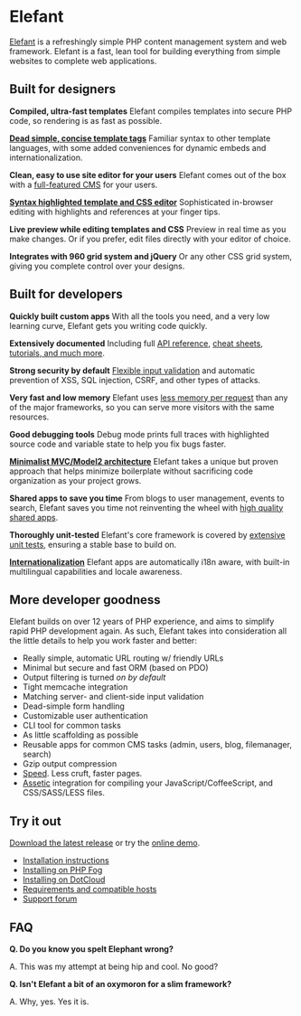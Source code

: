 # Elefant

[Elefant](http://www.elefantcms.com/) is a refreshingly simple PHP content management system and web framework.
Elefant is a fast, lean tool for building everything from simple websites to complete web applications.

## Built for designers

**Compiled, ultra-fast templates**
Elefant compiles templates into secure PHP code, so rendering is as fast as possible.

**[Dead simple, concise template tags](https://github.com/jbroadway/elefant/wiki/Templates)**
Familiar syntax to other template languages, with some added conveniences for dynamic embeds and internationalization.

**Clean, easy to use site editor for your users**
Elefant comes out of the box with a [full-featured CMS](https://github.com/jbroadway/elefant/wiki/The-page-editor) for your users.

**[Syntax highlighted template and CSS editor](https://github.com/jbroadway/elefant/wiki/Setting-up-your-custom-designs)**
Sophisticated in-browser editing with highlights and references at your finger tips.

**Live preview while editing templates and CSS**
Preview in real time as you make changes. Or if you prefer, edit files directly with your editor of choice.

**Integrates with 960 grid system and jQuery**
Or any other CSS grid system, giving you complete control over your designs.

## Built for developers

**Quickly built custom apps**
With all the tools you need, and a very low learning curve, Elefant gets you writing code quickly.

**Extensively documented**
Including full [API reference](https://github.com/jbroadway/elefant/wiki/API-reference), [cheat sheets](https://github.com/jbroadway/elefant/wiki/Cheat-sheet), [tutorials, and much more](https://github.com/jbroadway/elefant/wiki).

**Strong security by default**
[Flexible input validation](https://github.com/jbroadway/elefant/wiki/Forms-and-input-validation) and automatic prevention of XSS, SQL injection, CSRF, and other types of attacks.

**Very fast and low memory**
Elefant uses [less memory per request](https://github.com/jbroadway/elefant/wiki/Performance) than any of the major frameworks, so you can serve more visitors with the same resources.

**Good debugging tools**
Debug mode prints full traces with highlighted source code and variable state to help you fix bugs faster.

**[Minimalist MVC/Model2 architecture](https://github.com/jbroadway/elefant/wiki/Elefant-architecture)**
Elefant takes a unique but proven approach that helps minimize boilerplate without sacrificing code organization as your project grows.

**Shared apps to save you time**
From blogs to user management, events to search, Elefant saves you time not reinventing the wheel with [high quality shared apps](http://www.elefantcms.com/shared-apps).

**Thoroughly unit-tested**
Elefant's core framework is covered by [extensive unit tests](https://github.com/jbroadway/elefant/tree/master/tests), ensuring a stable base to build on.

**[Internationalization](https://github.com/jbroadway/elefant/wiki/Internationalization)**
Elefant apps are automatically i18n aware, with built-in multilingual capabilities and locale awareness.

## More developer goodness

Elefant builds on over 12 years of PHP experience, and aims to simplify rapid PHP development again.
As such, Elefant takes into consideration all the little details to help you work faster and better:

* Really simple, automatic URL routing w/ friendly URLs
* Minimal but secure and fast ORM (based on PDO)
* Output filtering is turned *on by default*
* Tight memcache integration
* Matching server- and client-side input validation
* Dead-simple form handling
* Customizable user authentication
* CLI tool for common tasks
* As little scaffolding as possible
* Reusable apps for common CMS tasks (admin, users, blog, filemanager, search)
* Gzip output compression
* [Speed](https://github.com/jbroadway/elefant/wiki/Performance). Less cruft, faster pages.
* [Assetic](http://github.com/jbroadway/assetic) integration for compiling your JavaScript/CoffeeScript, and CSS/SASS/LESS files.

## Try it out

[Download the latest release](http://github.com/jbroadway/elefant/downloads) or try the [online demo](http://www.elefantcms.com/demo).

* [Installation instructions](https://github.com/jbroadway/elefant/wiki/Getting-started)
* [Installing on PHP Fog](https://github.com/jbroadway/elefant/wiki/Installing-Elefant-on-PHP-Fog)
* [Installing on DotCloud](https://github.com/jbroadway/elefant/wiki/Installing-Elefant-on-DotCloud)
* [Requirements and compatible hosts](https://github.com/jbroadway/elefant/wiki/Requirements)
* [Support forum](http://www.elefantcms.com/forum/)

## FAQ

**Q. Do you know you spelt Elephant wrong?**

A. This was my attempt at being hip and cool. No good?

**Q. Isn't Elefant a bit of an oxymoron for a slim framework?**

A. Why, yes. Yes it is.
